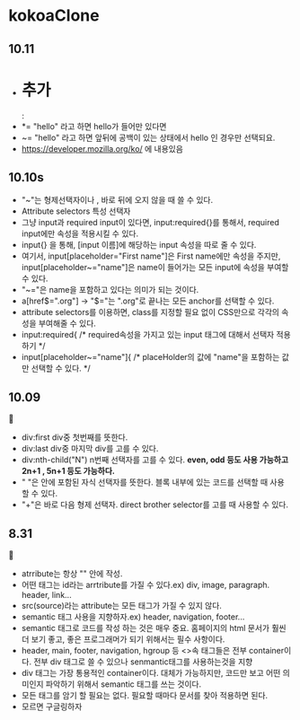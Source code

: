 # kokoaClone



## 10.11
- <h1>추가</h1>: 
- *= "hello" 라고 하면 hello가 들어만 있다면 
- ~= "hello" 라고 하면 앞뒤에 공백이 있는 상태에서 hello 인 경우만 선택되요.
- https://developer.mozilla.org/ko/ 에 내용있음
## 10.10s
- "~"는 형제선택자이나 , 바로 뒤에 오지 않을 때 쓸 수 있다.
- Attribute selectors 특성 선택자
- 그냥 input과 required input이 있다면, input:required{}를 통해서, required input에만 속성을 적용시킬 수 있다.
- input{} 을 통해, [input 이름]에 해당하는 input 속성을 따로 줄 수 있다.
- 여기서, input[placeholder="First name"]은 First name에만 속성을 주지만, input[placeholder~="name"]은 name이 들어가는 모든 input에 속성을 부여할 수 있다.
- "~="은 name을 포함하고 있다는 의미가 되는 것이다.
- a[href$=".org"] → "$="는 ".org"로 끝나는 모든 anchor를 선택할 수 있다.
- attribute selectors를 이용하면, class를 지정할 필요 없이 CSS만으로 각각의 속성을 부여해줄 수 있다.
- input:required{ /* required속성을 가지고 있는 input 태그에 대해서 선택자 적용하기 */
- input[placeholder~="name"]{ /* placeHolder의 값에 "name"을 포함하는 값만 선택할 수 있다. */



## 10.09
🌼
- div:first div중 첫번째를 뜻한다.
- div:last div중 마지막 div를 고를 수 있다.
- div:nth-child("N") n번째 선택자를 고를 수 있다. <strong>even, odd 등도 사용 가능하고 2n+1 , 5n+1 등도 가능하다.</strong>
- " "은 안에 포함된 자식 선택자를 뜻한다. 블록 내부에 있는 코드를 선택할 때 사용할 수 있다.
- "+"은 바로 다음 형제 선택자. direct brother selector를 고를 때 사용할 수 있다.

## 8.31
🌼
- atrribute는 항상 "" 안에 작성.
- 어떤 태그는 id라는 arrtribute를 가질 수 있다.ex) div, image, paragraph. header, link...
- src(source)라는 attribute는 모든 태그가 가질 수 있지 않다.
- semantic 태그 사용을 지향하자.ex) header, navigation, footer...
- semantic 태그로 코드를 작성 하는 것은 매우 중요. 홈페이지의 html 문서가 훨씬 더 보기 좋고, 좋은
프로그래머가 되기 위해서는 필수 사항이다.
- header, main, footer, navigation, hgroup 등 <>속 태그들은 전부 container이다. 전부 div 태그로 쓸 수 있으나 senmantic태그를 사용하는것을 지향
- div 태그는 가장 통용적인 container이다. 대체가 가능하지만, 코드만 보고 어떤 의미인지 파악하기 위해서 semantic 태그를 쓰는 것이다.
- 모든 태그를 암기 할 필요는 없다. 필요할 때마다 문서를 찾아 적용하면 된다.
- 모르면 구글링하자

